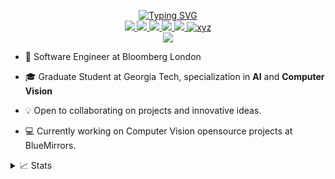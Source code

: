 <p align="center">
<a href="https://github.com/drkostas">
    <img src="https://readme-typing-svg.demolab.com?font=Georgia&size=18&duration=2000&pause=100&multiline=true&width=500&height=80&lines=Shivam+Swarnkar;Software+Engineer+%7C+Computer+Vision+%7C+Grad+Student+%7C+;AI+%7C+Machine+Learning+%7C+Web Apps" alt="Typing SVG" />
</a>
<br/>

<a href="https://www.bluemirrors.org/">
    <img src="https://img.shields.io/badge/Website-bluemirrors.org-blue?style=flat-square">
</a>  
<a href="https://shivamswarnkar.github.io/resume.html">
    <img src="https://img.shields.io/badge/PDF-CV-red?style=flat-square&logo=adobe">
</a>  
<a href="https://www.linkedin.com/in/shivamswarnkar/">
    <img src="https://img.shields.io/badge/-Linkedin-blue?style=flat-square&logo=linkedin">
</a>
<a href="mailto:shivamswarnkar@bluemirrors.org">
    <img src="https://img.shields.io/badge/-Email-red?style=flat-square&logo=gmail&logoColor=white">
</a>
<a href="https://pypi.org/user/blue_mirrors/">
    <img src="https://img.shields.io/badge/PyPi-bluemirrors-blue?style=flat-square&logo=pypi&logoColor=white">
</a>
<a href="https://pypi.org/user/blue_mirrors/">
    <img src="https://komarev.com/ghpvc/?username=shivamswarnkar&label=Visitors&color=0e75b6&style=flat" alt="xyz" />
</a>

<br/> 

<!-- <a href="https://github.com/shivamswarnkar">
    <img src="https://github-readme-stats.vercel.app/api?username=shivamswarnkar&show_icons=true&count_private=true&show_icons=true&hide_border=true&hide_title=true&include_all_commits=true&count_private=true&include_orgs=true&locale=en&card_width=300px&hide_rank=true&bg_color=00000000&theme=dracula">
</a> -->

<a href="https://github.com/shivamswarnkar">
    <img src="https://github-stats-alpha.vercel.app/api?username=shivamswarnkar&cc=22272e&tc=37BCF6&ic=fff&bc=0000">
</a>

</p>

* 📖 Software Engineer at Bloomberg London
* 🎓 Graduate Student at Georgia Tech, specialization in **AI** and **Computer Vision**
* 💡 Open to collaborating on projects and innovative ideas. 

* 💻 Currently working on Computer Vision opensource projects at BlueMirrors.


<details>
<summary>📈 Stats</summary>
<br>
My Github Stats

![](http://github-profile-summary-cards.vercel.app/api/cards/profile-details?username=shivamswarnkar&theme=dracula) 

![](http://github-profile-summary-cards.vercel.app/api/cards/repos-per-language?username=shivamswarnkar&theme=dracula) 
![](http://github-profile-summary-cards.vercel.app/api/cards/most-commit-language?username=shivamswarnkar&theme=dracula)

</details>
